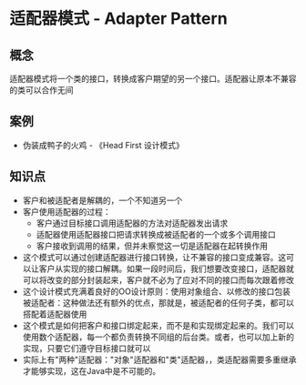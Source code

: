 # 适配器模式 - Adapter Pattern

## 概念

适配器模式将一个类的接口，转换成客户期望的另一个接口。适配器让原本不兼容的类可以合作无间

## 案例

* 伪装成鸭子的火鸡 - 《Head First 设计模式》

## 知识点

* 客户和被适配者是解耦的，一个不知道另一个
* 客户使用适配器的过程：
    * 客户通过目标接口调用适配器的方法对适配器发出请求
    * 适配器使用适配器接口把请求转换成被适配者的一个或多个调用接口
    * 客户接收到调用的结果，但并未察觉这一切是适配器在起转换作用
* 这个模式可以通过创建适配器进行接口转换，让不兼容的接口变成兼容。这可以让客户从实现的接口解耦。如果一段时间后，我们想要改变接口，适配器就可以将改变的部分封装起来，客户就不必为了应对不同的接口而每次跟着修改
* 这个设计模式充满着良好的OO设计原则：使用对象组合、以修改的接口包装被适配者：这种做法还有额外的优点，那就是，被适配者的任何子类，都可以搭配着适配器使用
* 这个模式是如何把客户和接口绑定起来，而不是和实现绑定起来的。我们可以使用数个适配器，每一个都负责转换不同组的后台类。或者，也可以加上新的实现，只要它们遵守目标接口就可以
* 实际上有"两种"适配器："对象"适配器和"类"适配器，，类适配器需要多重继承才能够实现，这在Java中是不可能的。
